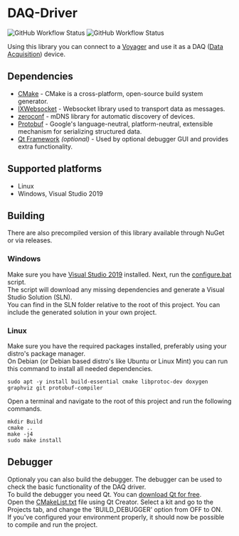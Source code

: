 # DAQ-Driver
![GitHub Workflow Status](https://img.shields.io/github/workflow/status/Microflown-Technologies/DAQ-Driver/CI)
![GitHub Workflow Status](https://img.shields.io/github/workflow/status/Microflown-Technologies/DAQ-DRIVER/DOCS?label=Documentation)

Using this library you can connect to a [Voyager](https://www.microflown.com/products/portable-measuring-systems/voyager/) 
and use it as a DAQ ([Data Acquisition](https://en.wikipedia.org/wiki/Data_acquisition)) device.

## Dependencies
- [CMake](https://github.com/Kitware/CMake) - CMake is a cross-platform, open-source build system generator.
- [IXWebsocket](https://github.com/machinezone/IXWebSocket) - Websocket library used to transport data as messages.
- [zeroconf](https://github.com/yvz/zeroconf) - mDNS library for automatic discovery of devices.
- [Protobuf](https://github.com/protocolbuffers/protobuf) - Google's language-neutral, platform-neutral, extensible mechanism for serializing structured data.
- [Qt Framework](https://github.com/qt) *(optional)* - Used by optional debugger GUI and provides extra functionality.

## Supported platforms
- Linux
- Windows, Visual Studio 2019

## Building
There are also precompiled version of this library available through NuGet or via releases.
### Windows
Make sure you have [Visual Studio 2019](https://visualstudio.microsoft.com/vs/) installed. Next, run the [configure.bat](configure.bat) script.  
The script will download any missing dependencies and generate a Visual Studio Solution (SLN).  
You can find in the SLN folder relative to the root of this project. You can include the generated solution in your own project.  

### Linux
Make sure you have the required packages installed, preferably using your distro's package manager.  
On Debian (or Debian based distro's like Ubuntu or Linux Mint) you can run this command to install all needed dependencies.
```
sudo apt -y install build-essential cmake libprotoc-dev doxygen graphviz git protobuf-compiler
```
Open a terminal and navigate to the root of this project and run the following commands.
```
mkdir Build  
cmake ..  
make -j4  
sudo make install  
```

## Debugger
Optionaly you can also build the debugger. The debugger can be used to check the basic functionality of the DAQ driver.  
To build the debugger you need Qt. You can [download Qt for free]((https://www.qt.io/download)).  
Open the [CMakeList.txt](CMakeList.txt) file using Qt Creator.
Select a kit and go to the Projects tab, and change the 'BUILD_DEBUGGER' option from OFF to ON.  
If you've configured your environment properly, it should now be possible to compile and run the project.


